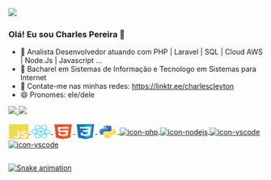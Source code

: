 ![](https://komarev.com/ghpvc/?username=charlescleyton)
### Olá! Eu sou Charles Pereira 👋

- 🔭 Analista Desenvolvedor atuando com PHP | Laravel | SQL | Cloud AWS | Node.Js | Javascript ...
- 🌱 Bacharel em Sistemas de Informação e Tecnologo em Sistemas para Internet
- 👯 Contate-me nas minhas redes: https://linktr.ee/charlescleyton
- 😄 Pronomes: ele/dele

<div>
 
  <a href="https://github.com/felipehenrique159">
  <img height="180em" src="https://github-readme-stats.vercel.app/api?username=charlescleyton&show_icons=true&theme=dracula&include_all_commits=true&count_private=true"/>
  <img height="180em" src="https://github-readme-stats.vercel.app/api/top-langs/?username=charlescleyton&layout=compact&langs_count=7&theme=dracula"/>
</div>
<div style="display: inline_block"><br>
  
  <img align="center" alt="icon-js" height="30" width="40" src="https://raw.githubusercontent.com/devicons/devicon/master/icons/javascript/javascript-plain.svg">
  <img align="center" alt="icon-react" height="30" width="40" src="https://raw.githubusercontent.com/devicons/devicon/master/icons/react/react-original.svg">
  <img align="center" alt="icon-html" height="30" width="40" src="https://raw.githubusercontent.com/devicons/devicon/master/icons/html5/html5-original.svg">
  <img align="center" alt="icon-css" height="30" width="40" src="https://raw.githubusercontent.com/devicons/devicon/master/icons/css3/css3-original.svg">
  <img align="center" alt="icon-python" height="30" width="40" src="https://raw.githubusercontent.com/devicons/devicon/master/icons/python/python-original.svg">
  <img align="center" alt="icon-php" height="30" width="40" src="https://cdn.jsdelivr.net/gh/devicons/devicon@latest/icons/php/php-original.svg" />
          
  <img align="center" alt="icon-nodejs" height="30" width="40" src="https://cdn.jsdelivr.net/gh/devicons/devicon/icons/nodejs/nodejs-original.svg">
   <img align="center" alt="icon-vscode" height="30" width="40" src="https://cdn.jsdelivr.net/gh/devicons/devicon/icons/vscode/vscode-original.svg">
 <img align="center" alt="icon-vscode" height="30" width="40" src="https://cdn.jsdelivr.net/gh/devicons/devicon/icons/linux/linux-original.svg"> 
</div>
  
##
 
<div> 

  ![Snake animation](https://github.com/charlescleyton/charlescleyton/blob/output/github-contribution-grid-snake.svg)
  
</div>

